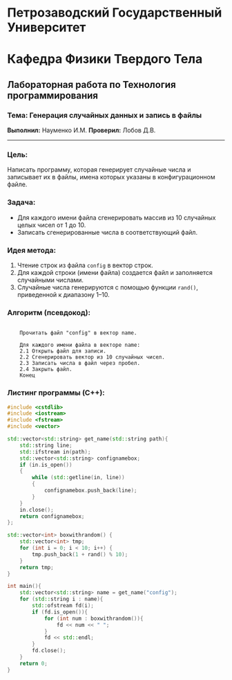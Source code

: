 # Петрозаводский Государственный Университет
# **Кафедра Физики Твердого Тела**

## Лабораторная работа по Технология программирования
### Тема: Генерация случайных данных и запись в файлы

**Выполнил:** Науменко И.М.
**Проверил:** Лобов Д.В.

---

### Цель:
Написать программу, которая генерирует случайные числа и записывает их в файлы, имена которых указаны в конфигурационном файле.

### Задача:
- Для каждого имени файла сгенерировать массив из 10 случайных целых чисел от 1 до 10.
- Записать сгенерированные числа в соответствующий файл.

### Идея метода:
1. Чтение строк из файла `config` в вектор строк.
2. Для каждой строки (имени файла) создается файл и заполняется случайными числами.
3. Случайные числа генерируются с помощью функции `rand()`, приведенной к диапазону 1–10.

### Алгоритм (псевдокод):
```Начало

    Прочитать файл "config" в вектор name.

    Для каждого имени файла в векторе name:
    2.1 Открыть файл для записи.
    2.2 Сгенерировать вектор из 10 случайных чисел.
    2.3 Записать числа в файл через пробел.
    2.4 Закрыть файл.
    Конец
```

### Листинг программы (C++):

```cpp
#include <cstdlib>
#include <iostream>
#include <fstream>
#include <vector>

std::vector<std::string> get_name(std::string path){
    std::string line;
    std::ifstream in(path);
    std::vector<std::string> confignamebox;
    if (in.is_open())
    {
        while (std::getline(in, line))
        {
            confignamebox.push_back(line);
        }
    }
    in.close();
    return confignamebox;
};

std::vector<int> boxwithrandom() {
    std::vector<int> tmp;
    for (int i = 0; i < 10; i++) {
        tmp.push_back(1 + rand() % 10);
    }
    return tmp;
}

int main(){
    std::vector<std::string> name = get_name("config");
    for (std::string i : name){
        std::ofstream fd(i);
        if (fd.is_open()){
            for (int num : boxwithrandom()){
                fd << num << " ";
            }
            fd << std::endl;
        }
        fd.close();
    }
    return 0;
}
```
